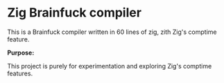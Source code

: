 # Zig Brainfuck compiler

This is a Brainfuck compiler written in 60 lines of zig, zith Zig's comptime feature.

**Purpose:**

This project is purely for experimentation and exploring Zig's comptime features.
